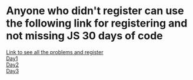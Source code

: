 <h1>Anyone who didn't register can use the following link for registering and not missing JS 30 days of code</h1>
<a href="https://leetcode.com/discuss/study-guide/3458761/Open-to-Registration!-30-Days-of-LC-JavaScript-Challenge/?utm_campaign=Banner1&utm_medium=Banner&utm_source=Banner&gio_link_id=kojBgY6o">Link to see all the problems and register</a><br>
<a href="https://leetcode.com/problems/create-hello-world-function/">Day1</a><br>
<a href="https://leetcode.com/problems/counter/">Day2</a><br>
<a href="https://leetcode.com/problems/counter-ii/">Day3</a>
